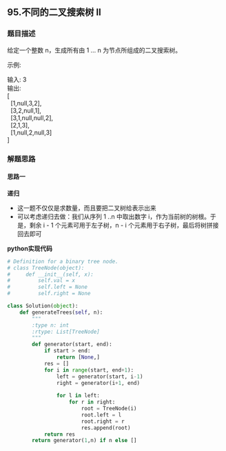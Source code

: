 ## 95.不同的二叉搜索树 II
### 题目描述
给定一个整数 n，生成所有由 1 ... n 为节点所组成的二叉搜索树。

示例:

输入: 3  
输出:  
[  
  [1,null,3,2],  
  [3,2,null,1],  
  [3,1,null,null,2],  
  [2,1,3],  
  [1,null,2,null,3]  
]

### 解题思路
#### 思路一
**递归**
- 这一题不仅仅是求数量，而且要把二叉树给表示出来
- 可以考虑递归去做：我们从序列 1 ..n 中取出数字 i，作为当前树的树根。于是，剩余 i - 1 个元素可用于左子树，n - i 个元素用于右子树，最后将树拼接回去即可

**python实现代码**
```python
# Definition for a binary tree node.
# class TreeNode(object):
#     def __init__(self, x):
#         self.val = x
#         self.left = None
#         self.right = None

class Solution(object):
    def generateTrees(self, n):
        """
        :type n: int
        :rtype: List[TreeNode]
        """
        def generator(start, end):
            if start > end:
                return [None,]
            res = []
            for i in range(start, end+1):
                left = generator(start, i-1)
                right = generator(i+1, end)
                
                for l in left:
                    for r in right:
                        root = TreeNode(i)
                        root.left = l
                        root.right = r
                        res.append(root)
            return res
        return generator(1,n) if n else []
```

